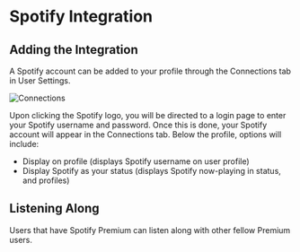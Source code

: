 <!-- TITLE: Spotify Integration -->

# Spotify Integration
## Adding the Integration

A Spotify account can be added to your profile through the Connections tab in User Settings.

<p style="text-align: left;"><img src="https://cats.needs-to-s.top/c8e0fe.png" alt="Connections" align="middle"></p>

Upon clicking the Spotify logo, you will be directed to a login page to enter your Spotify username and password. Once this is done, your Spotify account will appear in the Connections tab. 
Below the profile, options will include:
* Display on profile (displays Spotify username on user profile)
* Display Spotify as your status (displays Spotify now-playing in status, and profiles)

## Listening Along
Users that have Spotify Premium can listen along with other fellow Premium users. 



